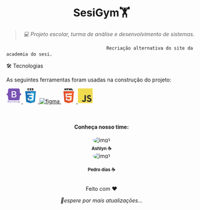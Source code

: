 
<h1 align="center">SesiGym🏋️</h1>

>_<p align="center">💻 Projeto escolar, turma de análise e desenvolvimento de sistemas.</p>_

                                         Recriação alternativa do site da academia do sesi.



<p >🛠 Tecnologias</p>
<p >   As seguintes ferramentas foram usadas na construção do projeto: </p>



 </a> <a href="https://getbootstrap.com" target="_blank" rel="noreferrer"> <img src="https://raw.githubusercontent.com/devicons/devicon/master/icons/bootstrap/bootstrap-plain-wordmark.svg" alt="bootstrap" width="40" height="40"/> 
  </a> <a href="https://www.w3schools.com/css/" target="_blank" rel="noreferrer"> <img src="https://raw.githubusercontent.com/devicons/devicon/master/icons/css3/css3-original-wordmark.svg" alt="css3" width="40" height="40"/> 
</a> <a href="https://www.figma.com/" target="_blank" rel="noreferrer"> <img src="https://www.vectorlogo.zone/logos/figma/figma-icon.svg" alt="figma" width="40" height="40"/> </a> 
 <a href="https://www.w3.org/html/" target="_blank" rel="noreferrer"> <img src="https://raw.githubusercontent.com/devicons/devicon/master/icons/html5/html5-original-wordmark.svg" alt="html5" width="40" height="40"/> 
 <a href="https://developer.mozilla.org/en-US/docs/Web/JavaScript" target="_blank" rel="noreferrer"> <img src="https://raw.githubusercontent.com/devicons/devicon/master/icons/javascript/javascript-original.svg" alt="javascript" width="40" height="40"/> </a>
 


<br>
<h4 align= "center">Conheça nosso time:</h4>


<div align="center">
 <img style="border-radius: 50%;" src="https://avatars.githubusercontent.com/u/102593108?v=4" width="100px;" alt="img1"/>
 <br />
 <sub><b>Ashlyn ☕</b></sub></a>
<br>

  <img style="border-radius: 50%;" src="https://avatars.githubusercontent.com/u/84690235?v=4" width="100px;" alt="img1"/>
 <br />
 

 <sub><b>Pedro dias ☕</b></sub></a> 

<br>
</div>
<div align= "center">
Feito com ❤️  

_🚧espere por mais atualizações..._
</div>





